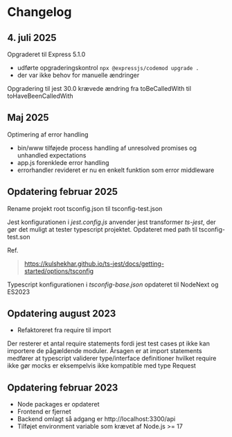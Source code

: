 # Changelog

## 4. juli 2025

Opgraderet til Express 5.1.0
- udførte opgraderingskontrol ``npx @expressjs/codemod upgrade .``
- der var ikke behov for manuelle ændringer

Opgradering til jest 30.0 krævede ændring fra toBeCalledWith til toHaveBeenCalledWith

## Maj 2025

Optimering af error handling
- bin/www tilføjede process handling af unresolved promises og unhandled expectations
- app.js forenklede error handling
- errorhandler revideret er nu en enkelt funktion som error middleware

## Opdatering februar 2025

Rename projekt root tsconfig.json til tsconfig-test.json

Jest konfigurationen i *jest.config.js* anvender jest transformer *ts-jest*, der gør det muligt at tester typescript projektet. Opdateret med path til tsconfig-test.son

Ref. 
> https://kulshekhar.github.io/ts-jest/docs/getting-started/options/tsconfig

Typescript konfigurationen i *tsconfig-base.json* opdateret til NodeNext og ES2023


## Opdatering august 2023

- Refaktoreret fra require til import

Der resterer et antal require statements fordi jest test cases pt ikke kan importere de pågældende moduler.
Årsagen er at import statements medfører at typescript validerer type/interface definitioner hvilket require ikke gør
mocks er eksempelvis ikke kompatible med type Request



## Opdatering februar 2023

- Node packages er opdateret
- Frontend er fjernet
- Backend omlagt så adgang er http://localhost:3300/api
- Tilføjet environment variable som krævet af Node.js >= 17
 
